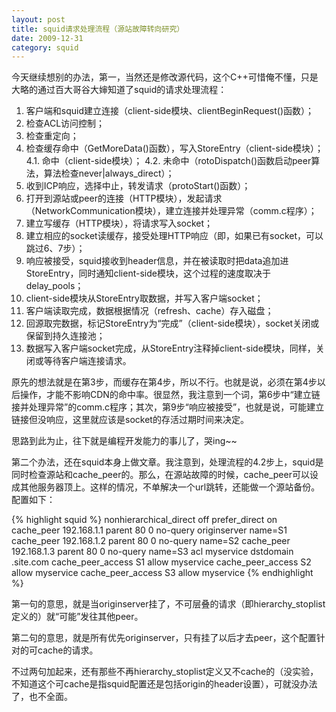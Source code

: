 ```yaml
---
layout: post
title: squid请求处理流程（源站故障转向研究）
date: 2009-12-31
category: squid
---
```


今天继续想别的办法，第一，当然还是修改源代码，这个C++可惜俺不懂，只是大略的通过百大哥谷大婶知道了squid的请求处理流程：

1. 客户端和squid建立连接（client-side模块、clientBeginRequest()函数）；
2. 检查ACL访问控制；
3. 检查重定向；
4. 检查缓存命中（GetMoreData()函数），写入StoreEntry（client-side模块）；
4.1. 命中（client-side模块）；
4.2. 未命中（rotoDispatch()函数启动peer算法，算法检查never|always_direct）；
5. 收到ICP响应，选择中止，转发请求（protoStart()函数）；
6. 打开到源站或peer的连接（HTTP模块），发起请求（NetworkCommunication模块），建立连接并处理异常（comm.c程序）；
7. 建立写缓存（HTTP模块），将请求写入socket；
8. 建立相应的socket读缓存，接受处理HTTP响应（即，如果已有socket，可以跳过6、7步）；
9. 响应被接受，squid接收到header信息，并在被读取时把data追加进StoreEntry，同时通知client-side模块，这个过程的速度取决于delay_pools；
10. client-side模块从StoreEntry取数据，并写入客户端socket；
11. 客户端读取完成，数据根据情况（refresh、cache）存入磁盘；
12. 回源取完数据，标记StoreEntry为“完成”（client-side模块），socket关闭或保留到持久连接池；
13. 数据写入客户端socket完成，从StoreEntry注释掉client-side模块，同样，关闭或等待客户端连接请求。

原先的想法就是在第3步，而缓存在第4步，所以不行。也就是说，必须在第4步以后操作，才能不影响CDN的命中率。很显然，我注意到一个词，第6步中“建立链接并处理异常”的comm.c程序；其次，第9步“响应被接受”，也就是说，可能建立链接但没响应，这里就应该是socket的存活过期时间来决定。<br />

思路到此为止，往下就是编程开发能力的事儿了，哭ing~~

第二个办法，还在squid本身上做文章。我注意到，处理流程的4.2步上，squid是同时检查源站和cache_peer的。那么，在源站故障的时候，cache_peer可以设成其他服务器顶上。这样的情况，不单解决一个url跳转，还能做一个源站备份。配置如下：

{% highlight squid %}
nonhierarchical_direct off
prefer_direct on
cache_peer 192.168.1.1 parent 80 0 no-query originserver name=S1
cache_peer 192.168.1.2 parent 80 0 no-query name=S2
cache_peer 192.168.1.3 parent 80 0 no-query name=S3
acl myservice dstdomain .site.com
cache_peer_access S1 allow myservice
cache_peer_access S2 allow myservice
cache_peer_access S3 allow myservice
{% endhighlight %}

第一句的意思，就是当originserver挂了，不可层叠的请求（即hierarchy_stoplist定义的）就“可能”发往其他peer。

第二句的意思，就是所有优先originserver，只有挂了以后才去peer，这个配置针对的可cache的请求。

不过两句加起来，还有那些不再hierarchy_stoplist定义又不cache的（没实验，不知道这个可cache是指squid配置还是包括origin的header设置），可就没办法了，也不全面。

